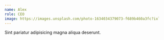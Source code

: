 ```yaml
---
name: Alex
role: CEO
image: https://images.unsplash.com/photo-1634034379073-f689b460a3fc?ixlib=rb-1.2.1&ixid=MnwxMjA3fDB8MHxwaG90by1wYWdlfHx8fGVufDB8fHx8&auto=format&fit=crop&w=880&q=80
---
```


Sint pariatur adipisicing magna aliqua deserunt.